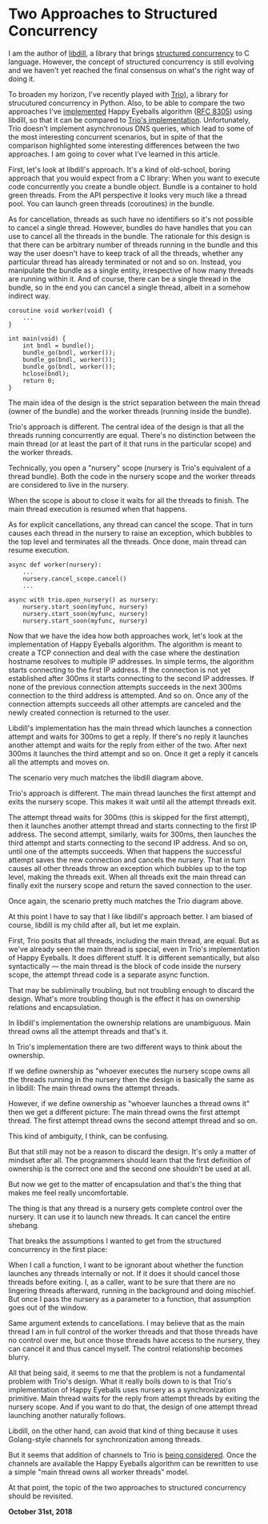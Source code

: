 # Two Approaches to Structured Concurrency

I am the author of [libdill](http://libdill.org/), a library that brings [structured concurrency](https://vorpus.org/blog/notes-on-structured-concurrency-or-go-statement-considered-harmful/) to C language. However, the concept of structured concurrency is still evolving and we haven't yet reached the final consensus on what's the right way of doing it.

To broaden my horizon, I've recently played with [Trio](https://trio.readthedocs.io/en/latest/)), a library for strucutured concurrency in Python. Also, to be able to compare the two approaches I've [implemented](https://github.com/sustrik/libdill/blob/master/happyeyeballs.c) Happy Eyeballs algorithm ([RFC 8305](https://tools.ietf.org/html/rfc8305)) using libdill, so that it can be compared to [Trio's implementation](https://github.com/python-trio/trio/blob/1095e373cd7b2207948e0cb90d059dd7ee2e98f7/trio/_highlevel_open_tcp_stream.py). Unfortunately, Trio doesn't implement asynchronous DNS queries, which lead to some of the most interesting concurrent scenarios, but in spite of that the comparison highlighted some interesting differences between the two approaches. I am going to cover what I've learned in this article.

First, let's look at libdill's approach. It's a kind of old-school, boring approach that you would expect from a C library: When you want to execute code concurrently you create a bundle object. Bundle is a container to hold green threads. From the API perspective it looks very much like a thread pool. You can launch green threads (coroutines) in the bundle.

As for cancellation, threads as such have no identifiers so it's not possible to cancel a single thread. However, bundles do have handles that you can use to cancel all the threads in the bundle. The rationale for this design is that there can be arbitrary number of threads running in the bundle and this way the user doesn't have to keep track of all the threads, whether any particular thread has already terminated or not and so on. Instead, you manipulate the bundle as a single entity, irrespective of how many threads are running within it. And of course, there can be a single thread in the bundle, so in the end you can cancel a single thread, albeit in a somehow indirect way.

[](139/sc8.png)

    coroutine void worker(void) {
        ...
    }
    
    int main(void) {
        int bndl = bundle();
        bundle_go(bndl, worker());
        bundle_go(bndl, worker());
        bundle_go(bndl, worker());
        hclose(bndl);
        return 0;
    }

The main idea of the design is the strict separation between the main thread (owner of the bundle) and the worker threads (running inside the bundle).

Trio's approach is different. The central idea of the design is that all the threads running concurrently are equal. There's no distinction between the main thread (or at least the part of it that runs in the particular scope) and the worker threads.

Technically, you open a "nursery" scope (nursery is Trio's equivalent of a thread bundle). Both the code in the nursery scope and the worker threads are considered to live in the nursery.

When the scope is about to close it waits for all the threads to finish. The main thread execution is resumed when that happens.

As for explicit cancellations, any thread can cancel the scope. That in turn causes each thread in the nursery to raise an exception, which bubbles to the top level and terminates all the threads. Once done, main thread can resume execution.

[](139/sc7.png)

    async def worker(nursery):
        ...
        nursery.cancel_scope.cancel()
        ...
    
    async with trio.open_nursery() as nursery:
        nursery.start_soon(myfunc, nursery)
        nursery.start_soon(myfunc, nursery)
        nursery.start_soon(myfunc, nursery)

Now that we have the idea how both approaches work, let's look at the implementation of Happy Eyeballs algorithm. The algorithm is meant to create a TCP connection and deal with the case where the destination hostname resolves to multiple IP addresses. In simple terms, the algorithm starts connecting to the first IP address. If the connection is not yet established after 300ms it starts connecting to the second IP addresses. If none of the previous connection attempts succeeds in the next 300ms connection to the third address is attempted. And so on. Once any of the connection attempts succeeds all other attempts are canceled and the newly created connection is returned to the user.

Libdill's implementation has the main thread which launches a connection attempt and waits for 300ms to get a reply. If there's no reply it launches another attempt and waits for the reply from either of the two. After next 300ms it launches the third attempt and so on. Once it get a reply it cancels all the attempts and moves on.

The scenario very much matches the libdill diagram above.

Trio's approach is different. The main thread launches the first attempt and exits the nursery scope. This makes it wait until all the attempt threads exit.

The attempt thread waits for 300ms (this is skipped for the first attempt), then it launches another attempt thread and starts connecting to the first IP address. The second attempt, similarly, waits for 300ms, then launches the third attempt and starts connecting to the second IP address. And so on, until one of the attempts succeeds. When that happens the successful attempt saves the new connection and cancels the nursery. That in turn causes all other threads throw an exception which bubbles up to the top level, making the threads exit. When all threads exit the main thread can finally exit the nursery scope and return the saved connection to the user.

Once again, the scenario pretty much matches the Trio diagram above.

At this point I have to say that I like libdill's approach better. I am biased of course, libdill is my child after all, but let me explain.

First, Trio posits that all threads, including the main thread, are equal. But as we've already seen the main thread is special, even in Trio's implementation of Happy Eyeballs. It does different stuff. It is different semantically, but also syntactically — the main thread is the block of code inside the nursery scope, the attempt thread code is a separate async function.

That may be subliminally troubling, but not troubling enough to discard the design. What's more troubling though is the effect it has on ownership relations and encapsulation.

In libdill's implementation the ownership relations are unambiguous. Main thread owns all the attempt threads and that's it.

[](139/sc9.png)

In Trio's implementation there are two different ways to think about the ownership.

If we define ownership as "whoever executes the nursery scope owns all the threads running in the nursery then the design is basically the same as in libdill: The main thread owns the attempt threads.

However, if we define ownership as "whoever launches a thread owns it" then we get a different picture: The main thread owns the first attempt thread. The first attempt thread owns the second attempt thread and so on.

[](139/sc10.png)

This kind of ambiguity, I think, can be confusing.

But that still may not be a reason to discard the design. It's only a matter of mindset after all. The programmers should learn that the first definition of ownership is the correct one and the second one shouldn't be used at all.

But now we get to the matter of encapsulation and that's the thing that makes me feel really uncomfortable.

The thing is that any thread is a nursery gets complete control over the nursery. It can use it to launch new threads. It can cancel the entire shebang.

That breaks the assumptions I wanted to get from the structured concurrency in the first place:

When I call a function, I want to be ignorant about whether the function launches any threads internally or not. If it does it should cancel those threads before exiting. I, as a caller, want to be sure that there are no lingering threads afterward, running in the background and doing mischief. But once I pass the nursery as a parameter to a function, that assumption goes out of the window.

Same argument extends to cancellations. I may believe that as the main thread I am in full control of the worker threads and that those threads have no control over me, but once those threads have access to the nursery, they can cancel it and thus cancel myself. The control relationship becomes blurry.

All that being said, it seems to me that the problem is not a fundamental problem with Trio's design. What it really boils down to is that Trio's implementation of Happy Eyeballs uses nursery as a synchronization primitive. Main thread waits for the reply from attempt threads by exiting the nursery scope. And if you want to do that, the design of one attempt thread launching another naturally follows.

Libdill, on the other hand, can avoid that kind of thing because it uses Golang-style channels for synchronization among threads.

But it seems that addition of channels to Trio is [being considered](https://github.com/python-trio/trio/issues/719). Once the channels are available the Happy Eyeballs algorithm can be rewritten to use a simple "main thread owns all worker threads" model.

At that point, the topic of the two approaches to structured concurrency should be revisited.

**October 31st, 2018**